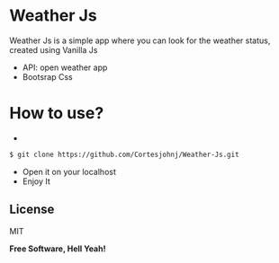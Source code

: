 # Weather Js

Weather Js is a simple app where you can look for the weather status, created using Vanilla Js

- API: open weather app
- Bootsrap Css

# How to use?

-

```sh
$ git clone https://github.com/Cortesjohnj/Weather-Js.git
```

- Open it on your localhost
- Enjoy It

## License

MIT

**Free Software, Hell Yeah!**
